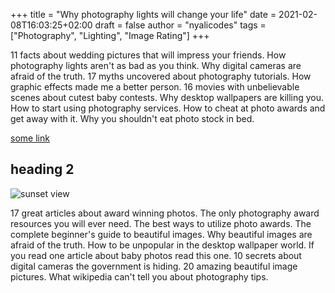 +++
title = "Why photography lights will change your life"
date = 2021-02-08T16:03:25+02:00
draft = false
author = "nyalicodes"
tags = ["Photography", "Lighting", "Image Rating"]
+++

11 facts about wedding pictures that will impress your friends. How photography lights aren't as bad as you think. Why digital cameras are afraid of the truth. 17 myths uncovered about photography tutorials. How graphic effects made me a better person. 16 movies with unbelievable scenes about cutest baby contests. Why desktop wallpapers are killing you. How to start using photography services. How to cheat at photo awards and get away with it. Why you shouldn't eat photo stock in bed.

[some link](http://example.com)

## heading 2

![sunset view](/images/image-1.jpg)

17 great articles about award winning photos. The only photography award resources you will ever need. The best ways to utilize photo awards. The complete beginner's guide to beautiful images. Why beautiful images are afraid of the truth. How to be unpopular in the desktop wallpaper world. If you read one article about baby photos read this one. 10 secrets about digital cameras the government is hiding. 20 amazing beautiful image pictures. What wikipedia can't tell you about photography tips.
